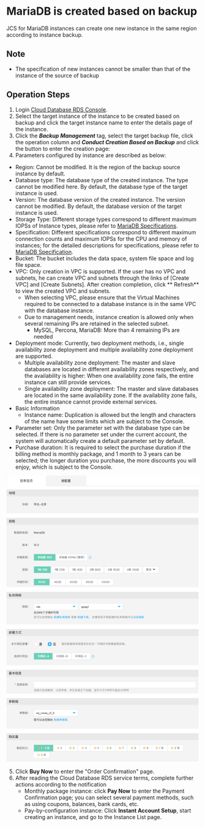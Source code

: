 # MariaDB is created based on backup
JCS for MariaDB instances can create one new instance in the same region according to instance backup.

## Note 
* The specification of new instances cannot be smaller than that of the instance of the source of backup

## Operation Steps
1. Login [Cloud Database RDS Console](https://rds-console.jdcloud.com/database).
2. Select the target instance of the instance to be created based on backup and click the target instance name to enter the details page of the instance.
3. Click the ***Backup Management*** tag, select the target backup file, click the operation column and ***Conduct Creation Based on Backup*** and click the button to enter the creation page:
4. Parameters configured by instance are described as below:

* Region: Cannot be modified. It is the region of the backup source instance by default.
* Database type: The database type of the created instance. The type cannot be modified here. By default, the database type of the target instance is used.
* Version: The database version of the created instance. The version cannot be modified. By default, the database version of the target instance is used.
* Storage Type: Different storage types correspond to different maximum IOPSs of Instance types, please refer to [MariaDB Specifications](../../../Introduction/Specifications/MariaDB-Specifications.md).
* Specification: Different specifications correspond to different maximum connection counts and maximum IOPSs for the CPU and memory of instances; for the detailed descriptions for specifications, please refer to [MariaDB Specification](../../../Introduction/Specifications/MariaDB-Specifications.md).
* Bucket: The bucket includes the data space, system file space and log file space.
* VPC: Only creation in VPC is supported. If the user has no VPC and subnets, he can create VPC and subnets through the links of [Create VPC] and [Create Subnets]. After creation completion, click ** Refresh** to view the created VPC and subnets.
   * When selecting VPC, please ensure that the Virtual Machines required to be connected to a database instance is in the same VPC with the database instance.
   * Due to management needs, instance creation is allowed only when several remaining IPs are retained in the selected subnet.
      - MySQL, Percona, MariaDB: More than 4 remaining IPs are needed
* Deployment mode: Currently, two deployment methods, i.e., single availability zone deployment and multiple availability zone deployment are supported.
   * Multiple availability zone deployment: The master and slave databases are located in different availability zones respectively, and the availability is higher: When one availability zone fails, the entire instance can still provide services.
   * Single availability zone deployment: The master and slave databases are located in the same availability zone. If the availability zone fails, the entire instance cannot provide external services.
* Basic Information
   * Instance name: Duplication is allowed but the length and characters of the name have some limits which are subject to the Console.
* Parameter set: Only the parameter set with the database type can be selected. If there is no parameter set under the current account, the system will automatically create a default parameter set by default. 
* Purchase duration: It is required to select the purchase duration if the billing method is monthly package, and 1 month to 3 years can be selected; the longer duration you purchase, the more discounts you will enjoy, which is subject to the Console.

![根据备份创建](../../../../../../image/RDS/MariaDB-Create-From-Backup.png)

5. Click **Buy Now** to enter the "Order Confirmation" page.
6. After reading the Cloud Database RDS service terms, complete further actions according to the notification
    * Monthly package instance: click **Pay Now** to enter the Payment Confirmation page; you can select several payment methods, such as using coupons, balances, bank cards, etc.
    * Pay-by-configuration instance: Click **Instant Account Setup**, start creating an instance, and go to the Instance List page.
